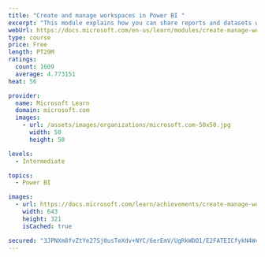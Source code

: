 ```yaml
---
title: "Create and manage workspaces in Power BI "
excerpt: "This module explains how you can share reports and datasets with your users and how to create a deployment strategy that makes sense for you and your organization. Furthermore, you will learn about data lineage in Microsoft Power BI."
webUrl: https://docs.microsoft.com/en-us/learn/modules/create-manage-workspaces-power-bi/
type: course
price: Free
length: PT29M
ratings:
  count: 1609
  average: 4.773151
heat: 56

provider:
  name: Microsoft Learn
  domain: microsoft.com
  images:
    - url: /assets/images/organizations/microsoft.com-50x50.jpg
      width: 50
      height: 50

levels:
  - Intermediate

topics:
  - Power BI

images:
  - url: https://docs.microsoft.com/learn/achievements/create-manage-workspaces-power-bi-social.png
    width: 643
    height: 321
    isCached: true

secured: "3JPNXm8fvZtYe27Sj0usTeXdv+NYC/6erEmV/UgRkWDO1/E2FATEICfykN4WcIgX1NVLYRfpdlT0/azaZXsi4yhzkrLtXcS9IpjOPMUqDj0TgdHBBWuCVYqki4oqGwSgH1KNjMUpU8tnGPnE6KWnMrH4uH2cyexhfSmqOk2SxtG8i85aMEi+gNGscR3u2f90OF+lFjXz7PLTU3el4gQ2n3lBRtVpGh3ez4n9rbRl/8RTk4njsnneve2WRNV12twEG9mLF9Euv4ooKnX3znkPMYMu3Kw3xbmwEZ1NMAkSVVMjUa4PlKd6B9QFHyroSqPIQ903WXGpBrokd9mjs14YxdU4NyeLH2n5PN+xAeLPdLY4E3BObKLr9o8hLtdKGF0cPRg3qjV08Tszp/VBiab0wEqugAgii9o+wNT+Xq2tmFw=;ByuSd0joUzEJ4Y07GDQccg=="
---
```


